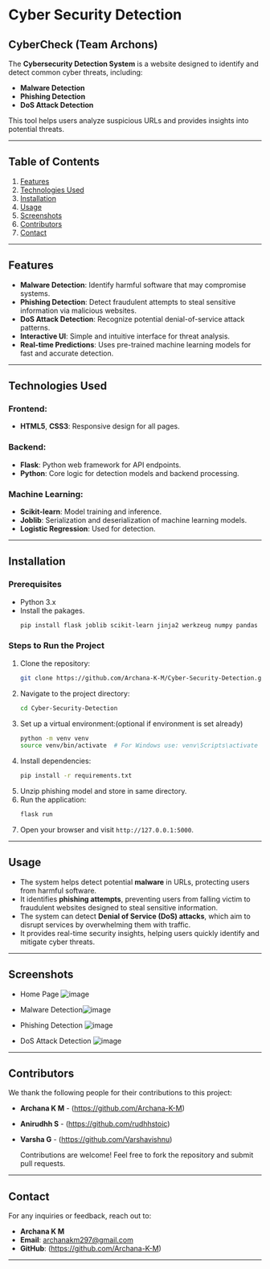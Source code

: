 # Cyber Security Detection
## CyberCheck (Team Archons)

The **Cybersecurity Detection System** is a website designed to identify and detect common cyber threats, including:
- **Malware Detection**
- **Phishing Detection**
- **DoS Attack Detection**

This tool helps users analyze suspicious URLs and provides insights into potential threats.

---

## Table of Contents
1. [Features](#features)
2. [Technologies Used](#technologies-used)
3. [Installation](#installation)
4. [Usage](#usage)
5. [Screenshots](#screenshots)
6. [Contributors](#contributors)
7. [Contact](#contact)

---
## Features
- **Malware Detection**: Identify harmful software that may compromise systems.
- **Phishing Detection**: Detect fraudulent attempts to steal sensitive information via malicious websites.
- **DoS Attack Detection**: Recognize potential denial-of-service attack patterns.
- **Interactive UI**: Simple and intuitive interface for threat analysis.
- **Real-time Predictions**: Uses pre-trained machine learning models for fast and accurate detection.

---

## Technologies Used
### Frontend:
- **HTML5**, **CSS3**: Responsive design for all pages.

### Backend:
- **Flask**: Python web framework for API endpoints.
- **Python**: Core logic for detection models and backend processing.

### Machine Learning:
- **Scikit-learn**: Model training and inference.
- **Joblib**: Serialization and deserialization of machine learning models.
- **Logistic Regression**: Used for detection.

---

## Installation
### Prerequisites
- Python 3.x
- Install the pakages.
   ```bash
   pip install flask joblib scikit-learn jinja2 werkzeug numpy pandas matplotlib seaborn gunicorn
   
### Steps to Run the Project
1. Clone the repository:
   ```bash
   git clone https://github.com/Archana-K-M/Cyber-Security-Detection.git
   ```
2. Navigate to the project directory:
   ```bash
   cd Cyber-Security-Detection
   ```
3. Set up a virtual environment:(optional if environment is set already)
   ```bash
   python -m venv venv
   source venv/bin/activate  # For Windows use: venv\Scripts\activate
   ```
4. Install dependencies:
   ```bash
   pip install -r requirements.txt
   ```
5. Unzip phishing model and store in same directory.
6. Run the application:
   ```bash
   flask run
   ```
7. Open your browser and visit `http://127.0.0.1:5000`.
   
---

## Usage
- The system helps detect potential **malware** in URLs, protecting users from harmful software.  
- It identifies **phishing attempts**, preventing users from falling victim to fraudulent websites designed to steal sensitive information.  
- The system can detect **Denial of Service (DoS) attacks**, which aim to disrupt services by overwhelming them with traffic.  
- It provides real-time security insights, helping users quickly identify and mitigate cyber threats.

---

## Screenshots
- Home Page ![image](https://github.com/user-attachments/assets/93eab8d5-60a0-412f-a881-36c20aa6bae8)

- Malware Detection![image](https://github.com/user-attachments/assets/0afa3a3e-0e2a-4aa3-bc9f-449f72094950)

- Phishing Detection ![image](https://github.com/user-attachments/assets/1644c396-567f-442c-b423-59e9624aafdc)

- DoS Attack Detection ![image](https://github.com/user-attachments/assets/9489b702-5c54-40be-99fb-f870abed8537)

---

## Contributors
We thank the following people for their contributions to this project:

- **Archana K M** - (https://github.com/Archana-K-M)
- **Anirudhh S** - (https://github.com/rudhhstoic)
- **Varsha G** - (https://github.com/Varshavishnu)

  Contributions are welcome! Feel free to fork the repository and submit pull requests.
  
---

## Contact
For any inquiries or feedback, reach out to:

- **Archana K M**
- **Email**: archanakm297@gmail.com
- **GitHub**: (https://github.com/Archana-K-M)
---


